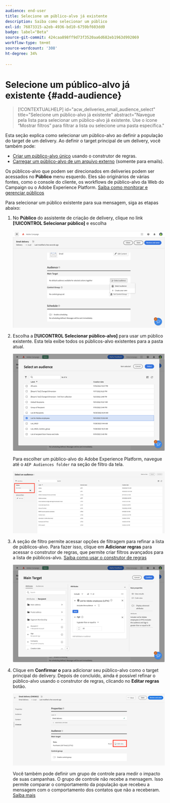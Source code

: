 ```yaml
---
audience: end-user
title: Selecione um público-alvo já existente
description: Saiba como selecionar um público
exl-id: 76873315-a2eb-4936-bd10-6759bf603dd0
badge: label="Beta"
source-git-commit: 424caa898ff9d73f3520aa6d682eb1963d992069
workflow-type: tm+mt
source-wordcount: '308'
ht-degree: 34%

---
```



# Selecione um público-alvo já existente {#add-audience}

>[!CONTEXTUALHELP]
>id="acw_deliveries_email_audience_select"
>title="Selecione um público-alvo já existente"
>abstract="Navegue pela lista para selecionar um público-alvo já existente. Use o ícone “Mostrar filtros” para filtrar a lista ou selecione uma pasta específica."

Esta seção explica como selecionar um público-alvo ao definir a população do target de um delivery. Ao definir o target principal de um delivery, você também pode:

* [Criar um público-alvo único](one-time-audience.md) usando o construtor de regras.
* [Carregar um público-alvo de um arquivo externo](file-audience.md) (somente para emails).

Os públicos-alvo que podem ser direcionados em deliveries podem ser acessados no **Público** menu esquerdo. Eles são originários de várias fontes, como o console do cliente, os workflows de público-alvo da Web do Campaign ou o Adobe Experience Platform. [Saiba como monitorar e gerenciar públicos](manage-audience.md)

Para selecionar um público existente para sua mensagem, siga as etapas abaixo:

1. No **Público** do assistente de criação de delivery, clique no link **[!UICONTROL Selecionar público]** e escolha

   ![](assets/create-audience.png)

1. Escolha a **[!UICONTROL Selecionar público-alvo]** para usar um público existente. Esta tela exibe todos os públicos-alvo existentes para a pasta atual.

   ![](assets/create-audience2.png)

   Para escolher um público-alvo do Adobe Experience Platform, navegue até o `AEP Audiences folder` na seção de filtro da tela.

   ![](assets/select-audience-folder.png)

1. A seção de filtro permite acessar opções de filtragem para refinar a lista de públicos-alvo. Para fazer isso, clique em **Adicionar regras** para acessar o construtor de regras, que permite criar filtros avançados para a lista de públicos-alvo. [Saiba como usar o construtor de regras](segment-builder.md)

   ![](assets/create-audience4.png)

1. Clique em **Confirmar o** para adicionar seu público-alvo como o target principal do delivery. Depois de concluído, ainda é possível refinar o público-alvo usando o construtor de regras, clicando no **Editar regras** botão.

   ![](assets/refine-audience.png)

   Você também pode definir um grupo de controle para medir o impacto de suas campanhas. O grupo de controle não recebe a mensagem. Isso permite comparar o comportamento da população que recebeu a mensagem com o comportamento dos contatos que não a receberam. [Saiba mais](control-group.md)
